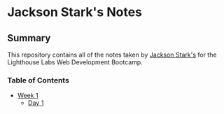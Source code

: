 # Jackson Stark's Notes

## Summary

This repository contains all of the notes taken by [Jackson Stark's](https://github.com/JacksonStark) for the Lighthouse Labs Web Development Bootcamp.

### Table of Contents

* [Week 1](/Week_1)
  * [Day 1](/Week_1/Day_1)
